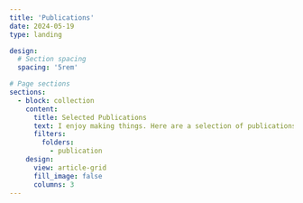 ```yaml
---
title: 'Publications'
date: 2024-05-19
type: landing

design:
  # Section spacing
  spacing: '5rem'

# Page sections
sections:
  - block: collection
    content:
      title: Selected Publications
      text: I enjoy making things. Here are a selection of publications that I have worked on over the years.
      filters:
        folders:
          - publication
    design:
      view: article-grid
      fill_image: false
      columns: 3
---
```

